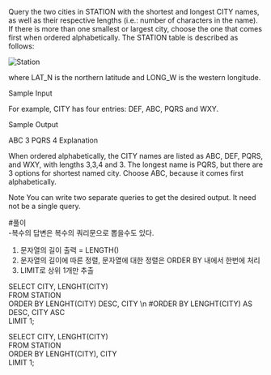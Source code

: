 Query the two cities in STATION with the shortest and longest CITY names, as well as their respective lengths (i.e.: number of characters in the name). If there is more than one smallest or largest city, choose the one that comes first when ordered alphabetically.
The STATION table is described as follows:

![Station](https://s3.amazonaws.com/hr-challenge-images/9336/1449345840-5f0a551030-Station.jpg)

where LAT_N is the northern latitude and LONG_W is the western longitude.

Sample Input

For example, CITY has four entries: DEF, ABC, PQRS and WXY.

Sample Output

ABC 3
PQRS 4
Explanation

When ordered alphabetically, the CITY names are listed as ABC, DEF, PQRS, and WXY, with lengths 3,3,4 and 3. The longest name is PQRS, but there are 3 options for shortest named city. Choose ABC, because it comes first alphabetically.

Note
You can write two separate queries to get the desired output. It need not be a single query.

#풀이  
-복수의 답변은 복수의 쿼리문으로 뽑을수도 있다.

1. 문자열의 길이 출력 = LENGTH() 
2. 문자열의 길이에 따른 정렬, 문자열에 대한 정렬은 ORDER BY 내에서 한번에 처리
3. LIMIT로 상위 1개만 추출

SELECT CITY, LENGHT(CITY)  
FROM STATION  
ORDER BY LENGHT(CITY) DESC, CITY  \n #ORDER BY LENGHT(CITY) AS DESC, CITY ASC  
LIMIT 1;  

SELECT CITY, LENGHT(CITY)  
FROM STATION  
ORDER BY LENGHT(CITY), CITY  
LIMIT 1;  



